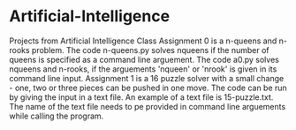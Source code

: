# Artificial-Intelligence
Projects from Artificial Intelligence Class
Assignment 0 is a n-queens and n-rooks problem. The code n-queens.py solves nqueens if the number of queens is specified as a command line arguement. The code a0.py solves nqueens and n-rooks, if the arguements 'nqueen' or 'nrook' is given in its command line input.
Assignment 1 is a 16 puzzle solver with a small change - one, two or three pieces can be pushed in one move. The code can be run by giving the input in a text file. An example of a text file is  15-puzzle.txt. The name of the text file needs to pe provided in command line arguements while calling the program.
